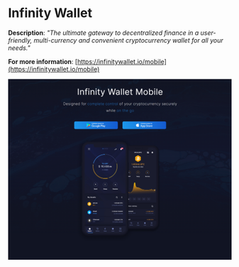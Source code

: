 # Infinity Wallet

**Description**: _"The ultimate gateway to decentralized finance in a user-friendly, multi-currency and convenient cryptocurrency wallet for all your needs."_

**For more information**: [https://infinitywallet.io/mobile](https://infinitywallet.io/mobile)

![](<../../../.gitbook/assets/image (298).png>)
